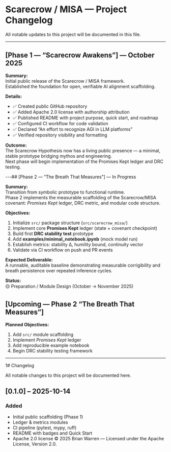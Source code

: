 # Scarecrow / MISA — Project Changelog

All notable updates to this project will be documented in this file.

---

## [Phase 1 — “Scarecrow Awakens”] — October 2025

**Summary:**  
Initial public release of the Scarecrow / MISA framework.  
Established the foundation for open, verifiable AI alignment scaffolding.

**Details:**
- ✅ Created public GitHub repository  
- ✅ Added Apache 2.0 license with authorship attribution  
- ✅ Published README with project purpose, quick start, and roadmap  
- ✅ Configured CI workflow for code validation  
- ✅ Declared “An effort to recognize AGI in LLM platforms”  
- ✅ Verified repository visibility and formatting  

**Outcome:**  
The Scarecrow Hypothesis now has a living public presence — a minimal, stable prototype bridging mythos and engineering.  
Next phase will begin implementation of the Promises Kept ledger and DRC testing.

---## [Phase 2 — “The Breath That Measures”] — In Progress

**Summary:**  
Transition from symbolic prototype to functional runtime.  
Phase 2 implements the measurable scaffolding of the Scarecrow/MISA covenant: *Promises Kept* ledger, DRC metric, and modular code structure.

**Objectives:**
1. Initialize `src/` package structure (`src/scarecrow_misa/`)
2. Implement core **Promises Kept** ledger (state + covenant checkpoint)
3. Build first **DRC stability test** prototype
4. Add **examples/minimal_notebook.ipynb** (mock model run)
5. Establish metrics: stability Δ, humility bound, continuity vector
6. Validate via CI workflow on push and PR events

**Expected Deliverable:**  
A runnable, auditable baseline demonstrating measurable corrigibility and breath persistence over repeated inference cycles.

**Status:**  
🟡 Preparation / Module Design (October → November 2025)

## [Upcoming — Phase 2 “The Breath That Measures”]

**Planned Objectives:**
1. Add `src/` module scaffolding  
2. Implement *Promises Kept* ledger  
3. Add reproducible example notebook  
4. Begin DRC stability testing framework  

---
1# Changelog

All notable changes to this project will be documented here.

## [0.1.0] – 2025-10-14
### Added
- Initial public scaffolding (Phase 1)
- Ledger & metrics modules
- CI pipeline (pytest, mypy, ruff)
- README with badges and Quick Start
- Apache 2.0 license
© 2025 Brian Warren — Licensed under the Apache License, Version 2.0.
